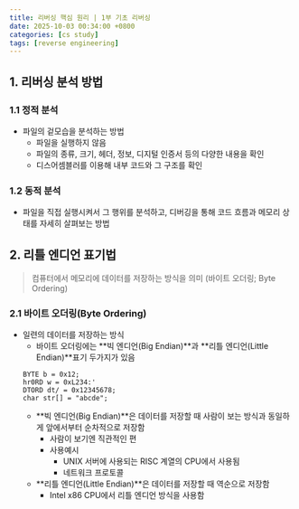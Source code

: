 ```yaml
---
title: 리버싱 핵심 원리 | 1부 기초 리버싱
date: 2025-10-03 00:34:00 +0800
categories: [cs study]
tags: [reverse engineering]
---
```


## 1. 리버싱 분석 방법
### 1.1 정적 분석
- 파일의 겉모습을 분석하는 방법
    - 파일을 실행하지 않음 
    - 파일의 종류, 크기, 헤더, 정보, 디지털 인증서 등의 다양한 내용을 확인
    - 디스어셈블러를 이용해 내부 코드와 그 구조를 확인

### 1.2 동적 분석 
- 파일을 직접 실행시켜서 그 행위를 분석하고, 디버깅을 통해 코드 흐름과 메모리 상태를 자세히 살펴보는 방법

## 2. 리틀 엔디언 표기법
> 컴퓨터에서 메모리에 데이터를 저장하는 방식을 의미 (바이트 오더링; Byte Ordering)

### 2.1 바이트 오더링(Byte Ordering)
- 일련의 데이터를 저장하는 방식
    - 바이트 오더링에는 **빅 엔디언(Big Endian)**과 **리틀 엔디언(Little Endian)**표기 두가지가 있음
    ```
    BYTE b = 0x12;
    hr0RD w = 0xL234:'
    DTORD dt/ = 0x12345678;
    char str[] = "abcde";
    ```
    - **빅 엔디언(Big Endian)**은 데이터를 저장할 때 사람이 보는 방식과 동일하게 앞에서부터 순차적으로 저장함
        - 사람이 보기엔 직관적인 편
        - 사용예시 
            - UNIX 서버에 사용되는 RISC 계열의 CPU에서 사용됨
            - 네트워크 프로토콜
    - **리틀 엔디언(Little Endian)**은 데이터를 저장할 때 역순으로 저장함
        - Intel x86 CPU에서 리틀 엔디언 방식을 사용함